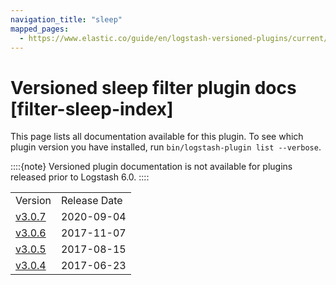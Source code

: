 ```yaml
---
navigation_title: "sleep"
mapped_pages:
  - https://www.elastic.co/guide/en/logstash-versioned-plugins/current/filter-sleep-index.html
---
```


# Versioned sleep filter plugin docs [filter-sleep-index]


This page lists all documentation available for this plugin.  To see which plugin version you have installed, run `bin/logstash-plugin list --verbose`.

::::{note}
Versioned plugin documentation is not available for plugins released prior to Logstash 6.0.
::::


|     |     |
| --- | --- |
| Version | Release Date |
| [v3.0.7](v3-0-7-plugins-filters-sleep.md) | 2020-09-04 |
| [v3.0.6](v3-0-6-plugins-filters-sleep.md) | 2017-11-07 |
| [v3.0.5](v3-0-5-plugins-filters-sleep.md) | 2017-08-15 |
| [v3.0.4](v3-0-4-plugins-filters-sleep.md) | 2017-06-23 |






